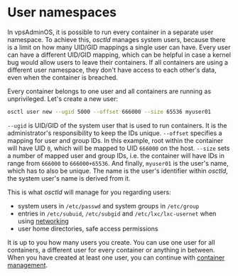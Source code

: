 # User namespaces

In vpsAdminOS, it is possible to run every container in a separate user
namespace. To achieve this, *osctld* manages system users, because there is
a limit on how many UID/GID mappings a single user can have. Every user can
have a different UID/GID mapping, which can be helpful in case a kernel bug
would allow users to leave their containers. If all containers are using
a different user namespace, they don't have access to each other's data, even
when the container is breached.

Every container belongs to one user and all containers are running as
unprivileged. Let's create a new user:

```bash
osctl user new --ugid 5000 --offset 666000 --size 65536 myuser01
```

`--ugid` is UID/GID of the system user that is used to run containers. It is
the administrator's responsibility to keep the IDs unique. `--offset` specifies
a mapping for user and group IDs. In this example, root within the container
will have UID `0`, which will be mapped to UID `666000` on the host.
`--size` sets a number of mapped user and group IDs, i.e. the container will
have IDs in range from `666000` to `666000+65536`. And finally, `myuser01`
is the user's name, which has to also be unique. The name is the user's
identifier within *osctld*, the system user's name is derived from it.

This is what *osctld* will manage for you regarding users:

 - system users in `/etc/passwd` and system groups in `/etc/group`
 - entries in `/etc/subuid`, `/etc/subgid` and `/etc/lxc/lxc-usernet` when using
   [networking](networking.md)
 - user home directories, safe access permissions

It is up to you how many users you create. You can use one user for all
containers, a different user for every container or anything in between. When
you have created at least one user, you can continue
with [container management](containers.md).
